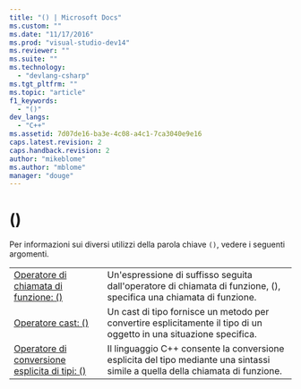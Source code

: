 ```yaml
---
title: "() | Microsoft Docs"
ms.custom: ""
ms.date: "11/17/2016"
ms.prod: "visual-studio-dev14"
ms.reviewer: ""
ms.suite: ""
ms.technology: 
  - "devlang-csharp"
ms.tgt_pltfrm: ""
ms.topic: "article"
f1_keywords: 
  - "()"
dev_langs: 
  - "C++"
ms.assetid: 7d07de16-ba3e-4c08-a4c1-7ca3040e9e16
caps.latest.revision: 2
caps.handback.revision: 2
author: "mikeblome"
ms.author: "mblome"
manager: "douge"
---
```

# ()
Per informazioni sui diversi utilizzi della parola chiave `()`, vedere i seguenti argomenti.  
  
|||  
|-|-|  
|[Operatore di chiamata di funzione: \(\)](../Topic/Function%20Call%20Operator:%20\(\).md)|Un'espressione di suffisso seguita dall'operatore di chiamata di funzione, \(\), specifica una chiamata di funzione.|  
|[Operatore cast: \(\)](../Topic/Cast%20Operator:%20\(\).md)|Un cast di tipo fornisce un metodo per convertire esplicitamente il tipo di un oggetto in una situazione specifica.|  
|[Operatore di conversione esplicita di tipi: \(\)](../Topic/Explicit%20Type%20Conversion%20Operator:%20\(\).md)|Il linguaggio C\+\+ consente la conversione esplicita del tipo mediante una sintassi simile a quella della chiamata di funzione.|